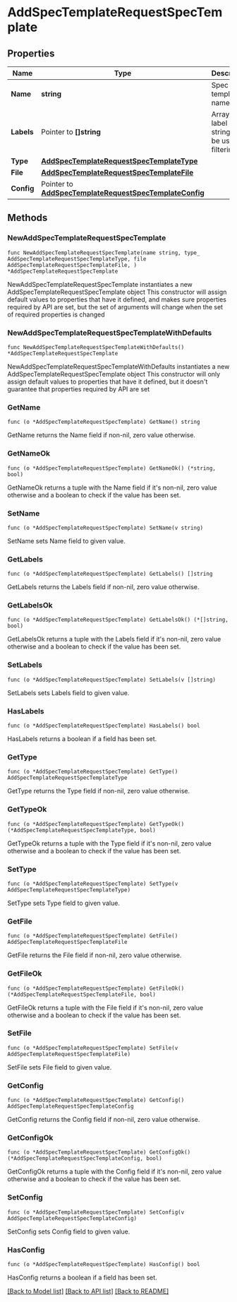 # AddSpecTemplateRequestSpecTemplate

## Properties

Name | Type | Description | Notes
------------ | ------------- | ------------- | -------------
**Name** | **string** | Spec template name | 
**Labels** | Pointer to **[]string** | Array of label strings, can be used for filtering. | [optional] 
**Type** | [**AddSpecTemplateRequestSpecTemplateType**](AddSpecTemplateRequestSpecTemplateType.md) |  | 
**File** | [**AddSpecTemplateRequestSpecTemplateFile**](AddSpecTemplateRequestSpecTemplateFile.md) |  | 
**Config** | Pointer to [**AddSpecTemplateRequestSpecTemplateConfig**](AddSpecTemplateRequestSpecTemplateConfig.md) |  | [optional] 

## Methods

### NewAddSpecTemplateRequestSpecTemplate

`func NewAddSpecTemplateRequestSpecTemplate(name string, type_ AddSpecTemplateRequestSpecTemplateType, file AddSpecTemplateRequestSpecTemplateFile, ) *AddSpecTemplateRequestSpecTemplate`

NewAddSpecTemplateRequestSpecTemplate instantiates a new AddSpecTemplateRequestSpecTemplate object
This constructor will assign default values to properties that have it defined,
and makes sure properties required by API are set, but the set of arguments
will change when the set of required properties is changed

### NewAddSpecTemplateRequestSpecTemplateWithDefaults

`func NewAddSpecTemplateRequestSpecTemplateWithDefaults() *AddSpecTemplateRequestSpecTemplate`

NewAddSpecTemplateRequestSpecTemplateWithDefaults instantiates a new AddSpecTemplateRequestSpecTemplate object
This constructor will only assign default values to properties that have it defined,
but it doesn't guarantee that properties required by API are set

### GetName

`func (o *AddSpecTemplateRequestSpecTemplate) GetName() string`

GetName returns the Name field if non-nil, zero value otherwise.

### GetNameOk

`func (o *AddSpecTemplateRequestSpecTemplate) GetNameOk() (*string, bool)`

GetNameOk returns a tuple with the Name field if it's non-nil, zero value otherwise
and a boolean to check if the value has been set.

### SetName

`func (o *AddSpecTemplateRequestSpecTemplate) SetName(v string)`

SetName sets Name field to given value.


### GetLabels

`func (o *AddSpecTemplateRequestSpecTemplate) GetLabels() []string`

GetLabels returns the Labels field if non-nil, zero value otherwise.

### GetLabelsOk

`func (o *AddSpecTemplateRequestSpecTemplate) GetLabelsOk() (*[]string, bool)`

GetLabelsOk returns a tuple with the Labels field if it's non-nil, zero value otherwise
and a boolean to check if the value has been set.

### SetLabels

`func (o *AddSpecTemplateRequestSpecTemplate) SetLabels(v []string)`

SetLabels sets Labels field to given value.

### HasLabels

`func (o *AddSpecTemplateRequestSpecTemplate) HasLabels() bool`

HasLabels returns a boolean if a field has been set.

### GetType

`func (o *AddSpecTemplateRequestSpecTemplate) GetType() AddSpecTemplateRequestSpecTemplateType`

GetType returns the Type field if non-nil, zero value otherwise.

### GetTypeOk

`func (o *AddSpecTemplateRequestSpecTemplate) GetTypeOk() (*AddSpecTemplateRequestSpecTemplateType, bool)`

GetTypeOk returns a tuple with the Type field if it's non-nil, zero value otherwise
and a boolean to check if the value has been set.

### SetType

`func (o *AddSpecTemplateRequestSpecTemplate) SetType(v AddSpecTemplateRequestSpecTemplateType)`

SetType sets Type field to given value.


### GetFile

`func (o *AddSpecTemplateRequestSpecTemplate) GetFile() AddSpecTemplateRequestSpecTemplateFile`

GetFile returns the File field if non-nil, zero value otherwise.

### GetFileOk

`func (o *AddSpecTemplateRequestSpecTemplate) GetFileOk() (*AddSpecTemplateRequestSpecTemplateFile, bool)`

GetFileOk returns a tuple with the File field if it's non-nil, zero value otherwise
and a boolean to check if the value has been set.

### SetFile

`func (o *AddSpecTemplateRequestSpecTemplate) SetFile(v AddSpecTemplateRequestSpecTemplateFile)`

SetFile sets File field to given value.


### GetConfig

`func (o *AddSpecTemplateRequestSpecTemplate) GetConfig() AddSpecTemplateRequestSpecTemplateConfig`

GetConfig returns the Config field if non-nil, zero value otherwise.

### GetConfigOk

`func (o *AddSpecTemplateRequestSpecTemplate) GetConfigOk() (*AddSpecTemplateRequestSpecTemplateConfig, bool)`

GetConfigOk returns a tuple with the Config field if it's non-nil, zero value otherwise
and a boolean to check if the value has been set.

### SetConfig

`func (o *AddSpecTemplateRequestSpecTemplate) SetConfig(v AddSpecTemplateRequestSpecTemplateConfig)`

SetConfig sets Config field to given value.

### HasConfig

`func (o *AddSpecTemplateRequestSpecTemplate) HasConfig() bool`

HasConfig returns a boolean if a field has been set.


[[Back to Model list]](../README.md#documentation-for-models) [[Back to API list]](../README.md#documentation-for-api-endpoints) [[Back to README]](../README.md)



